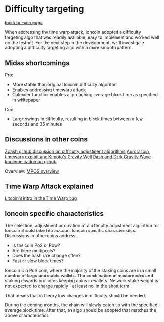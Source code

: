 

# Difficulty targeting

[back to main page](README.md)

When addressing the time warp attack, Ioncoin adopted a difficulty targeting algo that was readily available, easy to implement and worked well on the testnet.
For the next step in the development, we'll investigate adopting a difficulty targeting algo with a more smooth pattern.

## Midas shortcomings

Pro:
- More stable than original Ioncoin difficulty algorithm
- Enables addressing timewarp attack
- Calender function enables approaching average block time as specified in whitepaper

Con:
- Large swings in difficulty, resulting in block times between a few seconds and 35 minutes

## Discussions in other coins

[Zcash github discussion on difficulty adjustment algorithms](https://github.com/zcash/zcash/issues/147)
[Auroracoin, timewarp exploit and Kimoto's Gravity Well](https://bitcointalk.org/index.php?topic=552895)
[Dash and Dark Gravity Wave implementation on github](https://github.com/dashpay/dash/blob/master/src/pow.cpp#L82)

Overview:
[MPOS overview](https://github.com/MPOS/php-mpos/issues/2403#issuecomment-93710766)

## Time Warp Attack explained

[Litcoin's intro in the Time Warp bug](https://litecoin.info/Time_warp_attack)

## Ioncoin specific characteristics

The selection, adjustment or creation of a difficulty adjustment algorithm for Ioncoin should take into account Ioncoin specific characteristics.
Discussions in other coins address:
- Is the coin PoS or Pow?
- Are there multipools?
- Does the hash rate change often?
- Fast or slow block times?

Ioncoin is a PoS coin, where the majority of the staking coins are in a small number of large and stable wallets.
The combination of masternodes and staking rewards promotes keeping coins in wallets.
Network stake weight is not expected to change rapidly - at least not in the short term.

That means that in theory low changes in difficulty should be needed.

During the coming months, the chain will slowly catch up with the specified average block time. After that, an algo should be adopted that matches the above characteristics.